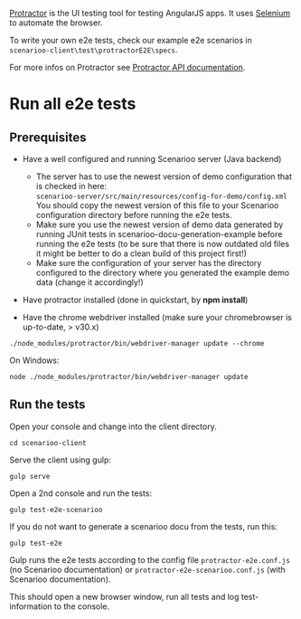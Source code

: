 [Protractor](https://github.com/angular/protractor) is the UI testing tool for testing AngularJS apps. It uses [Selenium](http://www.seleniumhq.org/) to automate the browser.

To write your own e2e tests, check our example e2e scenarios in `scenarioo-client\test\protractorE2E\specs`.

For more infos on Protractor see [Protractor API documentation](http://angular.github.io/protractor/#/api).

# Run all e2e tests

## Prerequisites

 * Have a well configured and running Scenarioo server (Java backend)
   * The server has to use the newest version of demo configuration that is checked in here:  
     `scenarioo-server/src/main/resources/config-for-demo/config.xml`  
     You should copy the newest version of this file to your Scenarioo configuration directory before running the e2e tests.
   * Make sure you use the newest version of demo data generated by running JUnit tests in scenarioo-docu-generation-example before running the e2e tests (to be sure that there is now outdated old files it might be better to do a clean build of this project first!)
   * Make sure the configuration of your server has the directory configured to the directory where you generated the example demo data (change it accordingly!)

 * Have protractor installed (done in quickstart, by **npm install**)

 * Have the chrome webdriver installed (make sure your chromebrowser is up-to-date, > v30.x)
 
  ```
  ./node_modules/protractor/bin/webdriver-manager update --chrome
  ```
  On Windows:
  ```
  node ./node_modules/protractor/bin/webdriver-manager update
  ```


## Run the tests

Open your console and change into the client directory.

   ```
   cd scenarioo-client
   ```

Serve the client using gulp:

   ```
   gulp serve
   ```

Open a 2nd console and run the tests:

   ```
   gulp test-e2e-scenarioo
   ```

If you do not want to generate a scenarioo docu from the tests, run this:

   ```
   gulp test-e2e
   ```

Gulp runs the e2e tests according to the config file `protractor-e2e.conf.js` (no Scenarioo documentation) or `protractor-e2e-scenarioo.conf.js` (with Scenarioo documentation).

This should open a new browser window, run all tests and log test-information to the console.